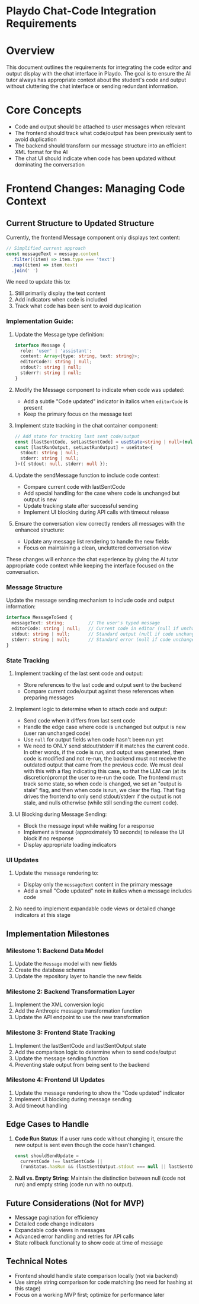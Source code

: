 # Playdo Chat-Code Integration Requirements

# Overview

This document outlines the requirements for integrating the code editor and output display with the chat interface in Playdo. The goal is to ensure the AI tutor always has appropriate context about the student's code and output without cluttering the chat interface or sending redundant information.

# Core Concepts

- Code and output should be attached to user messages when relevant
- The frontend should track what code/output has been previously sent to avoid duplication
- The backend should transform our message structure into an efficient XML format for the AI
- The chat UI should indicate when code has been updated without dominating the conversation

# Frontend Changes: Managing Code Context

## Current Structure to Updated Structure

Currently, the frontend Message component only displays text content:

```typescript
// Simplified current approach
const messageText = message.content
  .filter((item) => item.type === 'text')
  .map((item) => item.text)
  .join(' ')
```

We need to update this to:
1. Still primarily display the text content
2. Add indicators when code is included
3. Track what code has been sent to avoid duplication

### Implementation Guide:

1. Update the Message type definition:
   ```typescript
   interface Message {
     role: 'user' | 'assistant';
     content: Array<{type: string, text: string}>;
     editorCode?: string | null;
     stdout?: string | null;
     stderr?: string | null;
   }
   ```

2. Modify the Message component to indicate when code was updated:
   - Add a subtle "Code updated" indicator in italics when `editorCode` is present
   - Keep the primary focus on the message text

3. Implement state tracking in the chat container component:
   ```typescript
   // Add state for tracking last sent code/output
   const [lastSentCode, setLastSentCode] = useState<string | null>(null);
   const [lastRunOutput, setLastRunOutput] = useState<{
     stdout: string | null;
     stderr: string | null;
   }>({ stdout: null, stderr: null });
   ```

4. Update the sendMessage function to include code context:
   - Compare current code with lastSentCode
   - Add special handling for the case where code is unchanged but output is new
   - Update tracking state after successful sending
   - Implement UI blocking during API calls with timeout release

5. Ensure the conversation view correctly renders all messages with the enhanced structure:
   - Update any message list rendering to handle the new fields
   - Focus on maintaining a clean, uncluttered conversation view

These changes will enhance the chat experience by giving the AI tutor appropriate code context while keeping the interface focused on the conversation.

### Message Structure

Update the message sending mechanism to include code and output information:

```typescript
interface MessageToSend {
  messageText: string;         // The user's typed message
  editorCode: string | null;   // Current code in editor (null if unchanged since last message)
  stdout: string | null;       // Standard output (null if code unchanged or not run)
  stderr: string | null;       // Standard error (null if code unchanged or not run)
}
```

### State Tracking

1. Implement tracking of the last sent code and output:
   - Store references to the last code and output sent to the backend
   - Compare current code/output against these references when preparing messages

2. Implement logic to determine when to attach code and output:
   - Send code when it differs from last sent code
   - Handle the edge case where code is unchanged but output is new (user ran unchanged code)
   - Use `null` for output fields when code hasn't been run yet
   - We need to ONLY send stdout/stderr if it matches the current code. In other words, if the code is run, and output was
     generated, then code is modified and not re-run, the backend must not receive the outdated output that came from the
     previous code. We must deal with this with a flag indicating this case, so that the LLM can (at its discretion)prompt
     the user to re-run the code. The frontend must track some state, so when code is changed, we set an "output is stale"
     flag, and then when code is run, we clear the flag. That flag drives the frontend to only send stdout/stderr if the
     output is not stale, and nulls otherwise (while still sending the current code).


3. UI Blocking during Message Sending:
   - Block the message input while waiting for a response
   - Implement a timeout (approximately 10 seconds) to release the UI block if no response
   - Display appropriate loading indicators

### UI Updates

1. Update the message rendering to:
   - Display only the `messageText` content in the primary message
   - Add a small "Code updated" note in italics when a message includes code

2. No need to implement expandable code views or detailed change indicators at this stage

## Implementation Milestones

### Milestone 1: Backend Data Model
1. Update the `Message` model with new fields
2. Create the database schema
3. Update the repository layer to handle the new fields

### Milestone 2: Backend Transformation Layer
1. Implement the XML conversion logic
2. Add the Anthropic message transformation function
3. Update the API endpoint to use the new transformation

### Milestone 3: Frontend State Tracking
1. Implement the lastSentCode and lastSentOutput state
2. Add the comparison logic to determine when to send code/output
3. Update the message sending function
4. Preventing stale output from being sent to the backend

### Milestone 4: Frontend UI Updates
1. Update the message rendering to show the "Code updated" indicator
2. Implement UI blocking during message sending
3. Add timeout handling

## Edge Cases to Handle

1. **Code Run Status**: If a user runs code without changing it, ensure the new output is sent even though the code hasn't changed.

   ```typescript
   const shouldSendUpdate =
     currentCode !== lastSentCode ||
     (runStatus.hasRun && (lastSentOutput.stdout === null || lastSentOutput.stderr === null));
   ```

2. **Null vs. Empty String**: Maintain the distinction between null (code not run) and empty string (code run with no output).

## Future Considerations (Not for MVP)

- Message pagination for efficiency
- Detailed code change indicators
- Expandable code views in messages
- Advanced error handling and retries for API calls
- State rollback functionality to show code at time of message

## Technical Notes

- Frontend should handle state comparison locally (not via backend)
- Use simple string comparison for code matching (no need for hashing at this stage)
- Focus on a working MVP first; optimize for performance later

